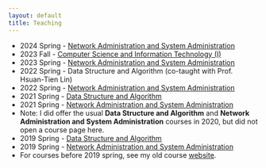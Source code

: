 ```yaml
---
layout: default
title: Teaching
---
```

 - 2024 Spring - [Network Administration and System Administration](courses/24springnasa)
 - 2023 Fall - [Computer Science and Information Technology (I)](courses/23fallcsit)
 - 2023 Spring - [Network Administration and System Administration](courses/23springnasa)
 - 2022 Spring - Data Structure and Algorithm (co-taught with Prof. Hsuan-Tien Lin)
 - 2022 Spring - [Network Administration and System Administration](courses/22springnasa)
 - 2021 Spring - [Data Structure and Algorithm](courses/21springdsa)
 - 2021 Spring - [Network Administration and System Administration](courses/21springnasa)
 - Note: I did offer the usual __Data Structure and Algorithm__ and __Network Administration and System Administration__ courses in 2020, but did not open a course page here.
  - 2019 Spring - [Data Structure and Algorithm](courses/21springdsa)
 - 2019 Spring - [Network Administration and System Administration](courses/19springnasa)
 - For courses before 2019 spring, see my old course [website](http://www.csie.ntu.edu.tw/~hsinmu/courses/).

